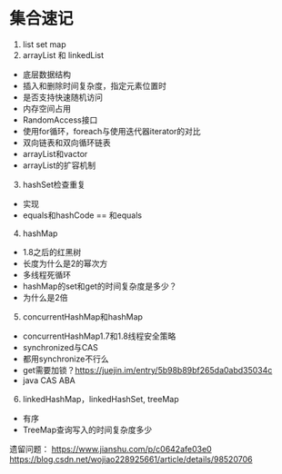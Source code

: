 # 集合速记
1. list set map
2. arrayList 和 linkedList
- 底层数据结构
- 插入和删除时间复杂度，指定元素位置时
- 是否支持快速随机访问
- 内存空间占用
- RandomAccess接口
- 使用for循环，foreach与使用迭代器iterator的对比
- 双向链表和双向循环链表
- arrayList和vactor
- arrayList的扩容机制
3. hashSet检查重复
- 实现
- equals和hashCode  == 和equals
4. hashMap
- 1.8之后的红黑树
- 长度为什么是2的幂次方
- 多线程死循环
- hashMap的set和get的时间复杂度是多少？
- 为什么是2倍
5. concurrentHashMap和hashMap
- concurrentHashMap1.7和1.8线程安全策略
- synchronized与CAS
- 都用synchronize不行么
- get需要加锁？https://juejin.im/entry/5b98b89bf265da0abd35034c
- java CAS ABA
6. linkedHashMap，linkedHashSet, treeMap
- 有序
- TreeMap查询写入的时间复杂度多少

遗留问题：
https://www.jianshu.com/p/c0642afe03e0
https://blog.csdn.net/wojiao228925661/article/details/98520706